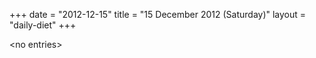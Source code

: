 +++
date = "2012-12-15"
title = "15 December 2012 (Saturday)"
layout = "daily-diet"
+++


\<no entries\>

